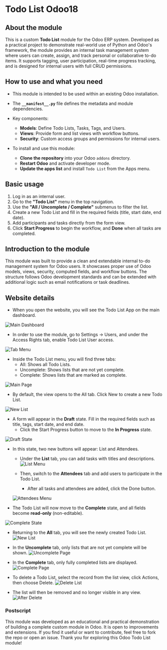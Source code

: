 # Todo List Odoo18

## About the module
This is a custom **Todo List** module for the Odoo ERP system. Developed as a practical project to demonstrate real-world use of Python and Odoo's framework, the module provides an internal task management system where users can create, assign, and track personal or collaborative to-do items. It supports tagging, user participation, real-time progress tracking, and is designed for internal users with full CRUD permissions.

## How to use and what you need
* This module is intended to be used within an existing Odoo installation.
* The **`__manifest__.py`** file defines the metadata and module dependencies.
* Key components:
   * **Models**: Define Todo Lists, Tasks, Tags, and Users.
   * **Views**: Provide form and list views with workflow buttons.
   * **Security**: Custom access groups and permissions for internal users.

* To install and use this module:
   * **Clone the repository** into your Odoo `addons` directory.
   * **Restart Odoo** and activate developer mode.
   * **Update the apps list** and install `Todo List` from the Apps menu.

## Basic usage
1. Log in as an internal user.
2. Go to the **"Todo List"** menu in the top navigation.
3. Use the **"All / Uncomplete / Complete"** submenus to filter the list.
4. Create a new Todo List and fill in the required fields (title, start date, end date).
5. Add participants and tasks directly from the form view.
6. Click **Start Progress** to begin the workflow, and **Done** when all tasks are completed.

## Introduction to the module
This module was built to provide a clean and extendable internal to-do management system for Odoo users. It showcases proper use of Odoo models, views, security, computed fields, and workflow buttons. The structure follows Odoo development standards and can be extended with additional logic such as email notifications or task deadlines.

## Website details
- When you open the website, you will see the Todo List App on the main dashboard.

![Main Dashboard](example_picture/todo_list_app.png)

- In order to use the module, go to Settings → Users, and under the Access Rights tab, enable Todo List User access.

![Tab Menu](example_picture/todo_list_tab.png)

- Inside the Todo List menu, you will find three tabs:
    - All: Shows all Todo Lists.
    - Uncomplete: Shows lists that are not yet complete.
    - Complete: Shows lists that are marked as complete.

![Main Page](example_picture/todo_list_main_page.png)

- By default, the view opens to the All tab. Click New to create a new Todo List.

![New List](example_picture/todo_list_create_new_list.png)

- A form will appear in the **Draft** state. Fill in the required fields such as title, tags, start date, and end date.
    - Click the Start Progress button to move to the **In Progress** state.

![Draft State](example_picture/todo_list_draft_phase.png)

- In this state, two new buttons will appear: List and Attendees.
    - Under the **List** tab, you can add tasks with titles and descriptions.
    ![List Menu](example_picture/todo_list_progress_phase_list.png)

    - Then, switch to the **Attendees** tab and add users to participate in the Todo List.
        - After all tasks and attendees are added, click the Done button.
    
    ![Attendees Menu](example_picture/todo_list_progress_phase_attendee.png)

- The Todo List will now move to the **Complete** state, and all fields become **read-only** (non-editable).

![Complete State](example_picture/todo_list_complete_phase.png)

- Returning to the **All** tab, you will see the newly created Todo List.
![New List](example_picture/todo_list_new_list.png)

- In the **Uncomplete** tab, only lists that are not yet complete will be shown.
![Uncomplete Page](example_picture/todo_list_uncomplete_page.png)

- In the **Complete** tab, only fully completed lists are displayed.
![Complete Page](example_picture/todo_list_complete_page.png)

- To delete a Todo List, select the record from the list view, click Actions, then choose Delete.
![Delete List](example_picture/todo_list_delete_list.png)

- The list will then be removed and no longer visible in any view.
![After Delete](example_picture/todo_list_after_delete.png)

### Postscript
This module was developed as an educational and practical demonstration of building a complete custom module in Odoo. It is open to improvements and extensions. If you find it useful or want to contribute, feel free to fork the repo or open an issue. Thank you for exploring this Odoo Todo List module!